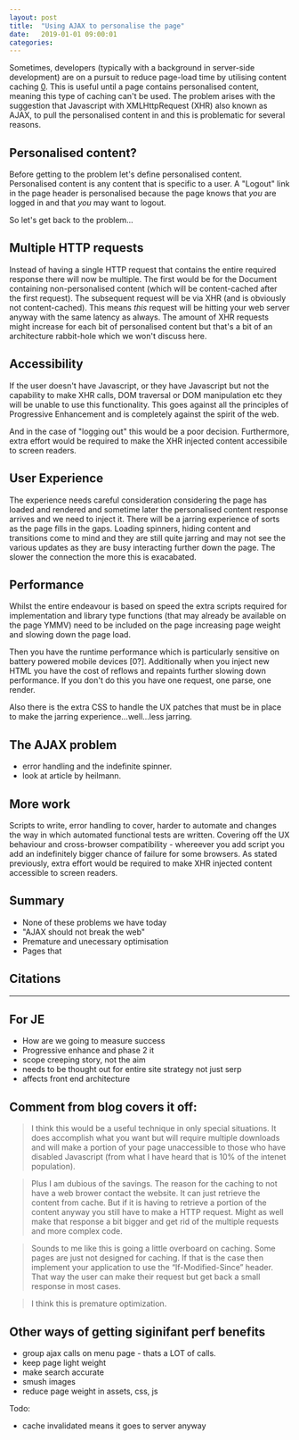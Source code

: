 ```yaml
---
layout: post
title:  "Using AJAX to personalise the page"
date:   2019-01-01 09:00:01
categories: 
---
```


Sometimes, developers (typically with a background in server-side development) are on a pursuit to reduce page-load time by utilising content caching [0]. This is useful until a page contains personalised content, meaning this type of caching can't be used. The problem arises with the suggestion that Javascript with XMLHttpRequest (XHR) also known as AJAX, to pull the personalised content in and this is problematic for several reasons.

## Personalised content?

Before getting to the problem let's define personalised content. Personalised content is any content that is specific to a user. A "Logout" link in the page header is personalised because the page knows that *you* are logged in and that *you* may want to logout.

So let's get back to the problem...

## Multiple HTTP requests

Instead of having a single HTTP request that contains the entire required response there will now be multiple. The first would be for the Document containing non-personalised content (which will be content-cached after the first request). The subsequent request will be via XHR (and is obviously not content-cached). This means *this* request will be hitting your web server anyway with the same latency as always. The amount of XHR requests might increase for each bit of personalised content but that's a bit of an architecture rabbit-hole which we won't discuss here.

## Accessibility

If the user doesn't have Javascript, or they have Javascript but not the capability to make XHR calls, DOM traversal or DOM manipulation etc they will be unable to use this functionality. This goes against all the principles of Progressive Enhancement and is completely against the spirit of the web. 

And in the case of "logging out" this would be a poor decision. Furthermore, extra effort would be required to make the XHR injected content accessibile to screen readers.

## User Experience

The experience needs careful consideration considering the page has loaded and rendered and sometime later the personalised content response arrives and we need to inject it. There will be a jarring experience of sorts as the page fills in the gaps. Loading spinners, hiding content and transitions come to mind and they are still quite jarring and may not see the various updates as they are busy interacting further down the page. The slower the connection the more this is exacabated.

## Performance

Whilst the entire endeavour is based on speed the extra scripts required for implementation and library type functions (that may already be available on the page YMMV) need to be included on the page increasing page weight and slowing down the page load.

Then you have the runtime performance which is particularly sensitive on battery powered mobile devices [0?]. Additionally when you inject new HTML you have the cost of reflows and repaints further slowing down performance. If you don't do this you have one request, one parse, one render.

Also there is the extra CSS to handle the UX patches that must be in place to make the jarring experience...well...less jarring.

## The AJAX problem

* error handling and the indefinite spinner. 
* look at article by heilmann.

## More work

Scripts to write, error handling to cover, harder to automate and changes the way in which automated functional tests are written. Covering off the UX behaviour and cross-browser compatibility - whereever you add script you add an indefinitely bigger chance of failure for some browsers. As stated previously, extra effort would be required to make XHR injected content accessible to screen readers.

## Summary

* None of these problems we have today
* "AJAX should not break the web" 
* Premature and unecessary optimisation
* Pages that 

## Citations

[0]: https://developer.akamai.com/stuff/Caching/Content_Caching.html
[0]: http://itamarst.org/writings/dynamiccaching.html
[0]: http://www.smashingmagazine.com/2010/02/10/some-things-you-should-know-about-ajax/
[0]: https://blogs.akamai.com/2014/05/and-you-thought-your-page-could-not-be-cached.html

------------------------------------------------------------

## For JE

* How are we going to measure success
* Progressive enhance and phase 2 it
* scope creeping story, not the aim
* needs to be thought out for entire site strategy not just serp
* affects front end architecture

## Comment from blog covers it off:

> I think this would be a useful technique in only special situations. It does accomplish what you want but will require multiple downloads and will make a portion of your page unaccessible to those who have disabled Javascript (from what I have heard that is 10% of the intenet population).

> Plus I am dubious of the savings. The reason for the caching to not have a web brower contact the website. It can just retrieve the content from cache. But if it is having to retrieve a portion of the content anyway you still have to make a HTTP request. Might as well make that response a bit bigger and get rid of the multiple requests and more complex code.

> Sounds to me like this is going a little overboard on caching. Some pages are just not designed for caching. If that is the case then implement your application to use the “If-Modified-Since” header. That way the user can make their request but get back a small response in most cases.

> I think this is premature optimization.

## Other ways of getting siginifant perf benefits

* group ajax calls on menu page - thats a LOT of calls.
* keep page light weight
* make search accurate
* smush images
* reduce page weight in assets, css, js

Todo: 

* cache invalidated means it goes to server anyway
